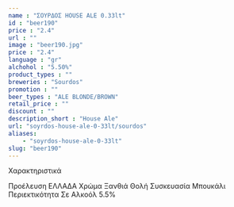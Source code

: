 ```yaml
---
name : "ΣΟΥΡΔΟΣ HOUSE ALE 0.33lt"
id : "beer190"
price : "2.4"
url : ""
image : "beer190.jpg"
price : "2.4"
language : "gr"
alchohol : "5.50%"
product_types : ""
breweries : "Sourdos"
promotion : ""
beer_types : "ALE BLONDE/BROWN"
retail_price : ""
discount : ""
description_short : "House Ale"
url: "soyrdos-house-ale-0-33lt/sourdos"
aliases: 
    - "soyrdos-house-ale-0-33lt"
slug: "beer190"
---
```


Χαρακτηριστικά

Προέλευση
ΕΛΛΑΔΑ
Χρώμα
Ξανθιά Θολή
Συσκευασία
Μπουκάλι
Περιεκτικότητα Σε Αλκοόλ
5.5%